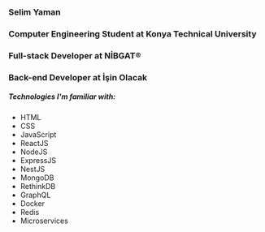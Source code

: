 ### Selim Yaman

<h3>Computer Engineering Student at Konya Technical University</h3>
<h3>Full-stack Developer at NİBGAT®</h3>
<h3>Back-end Developer at İşin Olacak</h3>

<h5>Technologies I'm familiar with:</h5>
<ul>
  <li>HTML</li>
  <li>CSS</li>
  <li>JavaScript</li>
  <li>ReactJS</li>
  <li>NodeJS</li>
  <li>ExpressJS</li>
  <li>NestJS</li>
  <li>MongoDB</li>
  <li>RethinkDB</li>
  <li>GraphQL</li>
  <li>Docker</li>
  <li>Redis</li>
  <li>Microservices</li>
</ul>

<!--
**nostoc34/nostoc34** is a ✨ _special_ ✨ repository because its `README.md` (this file) appears on your GitHub profile.

Here are some ideas to get you started:

- 🔭 I’m currently working on ...
- 🌱 I’m currently learning ...
- 👯 I’m looking to collaborate on ...
- 🤔 I’m looking for help with ...
- 💬 Ask me about ...
- 📫 How to reach me: ...
- 😄 Pronouns: ...
- ⚡ Fun fact: ...
-->
